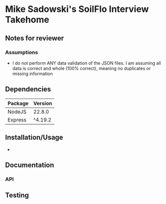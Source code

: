 # Mike Sadowski's SoilFlo Interview Takehome

## Notes for reviewer
### Assumptions
- I do not perform ANY data validation of the JSON files. I am assuming all data is correct and whole (100% correct), meaning no duplicates or missing information

## Dependencies
| Package | Version |
|---|---|
| NodeJS | 22.8.0 |
| Express | ^4.19.2 |

## Installation/Usage
-

## Documentation
### API

## Testing
